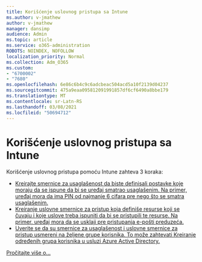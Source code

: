 ```yaml
---
title: Korišćenje uslovnog pristupa sa Intune
ms.author: v-jmathew
author: v-jmathew
manager: dansimp
audience: Admin
ms.topic: article
ms.service: o365-administration
ROBOTS: NOINDEX, NOFOLLOW
localization_priority: Normal
ms.collection: Adm_O365
ms.custom:
- "6700002"
- "7680"
ms.openlocfilehash: 6e86c6b4c9c6adcbeac504acd5a10f2139d04237
ms.sourcegitcommit: 475a9eaa095812091991857df6cf6490a8bbe179
ms.translationtype: MT
ms.contentlocale: sr-Latn-RS
ms.lasthandoff: 03/08/2021
ms.locfileid: "50694712"
---
```

# <a name="using-conditional-access-with-intune"></a>Korišćenje uslovnog pristupa sa Intune

Korišćenje uslovnog pristupa pomoću Intune zahteva 3 koraka:

- [Kreirajte smernice za usaglašenost da biste definisali postavke koje moraju da se ispune da bi se uređaj smatrao usaglašenim. Na primer, uređaj mora da ima PIN od najmanje 6 cifara pre nego što se smatra usaglašenim.](https://docs.microsoft.com/mem/intune/protect/create-compliance-policy)
- [Kreiranje uslovne smernice za pristup koja definiše resurse koji se čuvaju i koje uslove treba ispuniti da bi se pristupili te resurse. Na primer, uređaj mora da se usklaji pre pristupanja e-pošti preduzeća.](https://docs.microsoft.com/mem/intune/protect/tutorial-protect-email-on-unmanaged-devices#create-conditional-access-policies)
- [Uverite se da su smernice za usaglašenost i uslovne smernice za pristup usmereni na željene grupe korisnika. To može zahtevati Kreiranje određenih grupa korisnika u usluzi Azure Active Directory.](https://docs.microsoft.com/troubleshoot/mem/intune/troubleshoot-conditional-access)

[Pročitajte više o...](https://docs.microsoft.com/mem/intune/protect/device-compliance-get-started)
